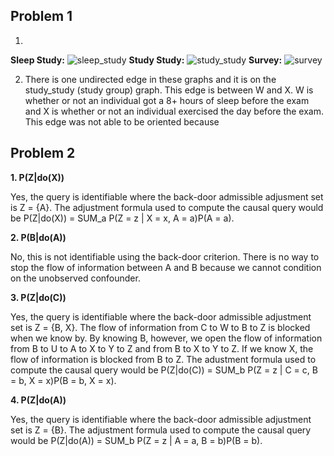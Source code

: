 ## Problem 1

1.
**Sleep Study:**
![sleep_study](https://user-images.githubusercontent.com/21330088/52664367-b44aac00-2ebd-11e9-87cc-0845cfafcbe7.jpeg)
**Study Study:**
![study_study](https://user-images.githubusercontent.com/21330088/52664368-b44aac00-2ebd-11e9-91fc-6ceff6438cb2.jpeg)
**Survey:**
![survey](https://user-images.githubusercontent.com/21330088/52664369-b44aac00-2ebd-11e9-8f4f-4a6ac7075956.jpeg)

2. There is one undirected edge in these graphs and it is on the study_study (study group) graph. This edge is between W and X. W is whether or not an individual got a 8+ hours of sleep before the exam and X is whether or not an individual exercised the day before the exam. This edge was not able to be oriented because 

## Problem 2

**1. P(Z|do(X))**

Yes, the query is identifiable where the back-door admissible adjusment set is Z = {A}. The adjustment formula used to compute the causal query would be P(Z|do(X)) = SUM_a P(Z = z | X = x, A = a)P(A = a).

**2. P(B|do(A))**

No, this is not identifiable using the back-door criterion. There is no way to stop the flow of information between A and B because we cannot condition on the unobserved confounder.

**3. P(Z|do(C))**

Yes, the query is identifiable where the back-door admissible adjustment set is Z = {B, X}. The flow of information from C to W to B to Z is blocked when we know by. By knowing B, however, we open the flow of information from B to U to A to X to Y to Z and from B to X to Y to Z. If we know X, the flow of information is blocked from B to Z. The adustment formula used to compute the causal query would be P(Z|do(C)) = SUM_b P(Z = z | C = c, B = b, X = x)P(B = b, X = x).

**4. P(Z|do(A))**

Yes, the query is identifiable where the back-door admissible adjustment set is Z = {B}. The adjustment formula used to compute the causal query would be P(Z|do(A)) = SUM_b P(Z = z | A = a, B = b)P(B = b).

